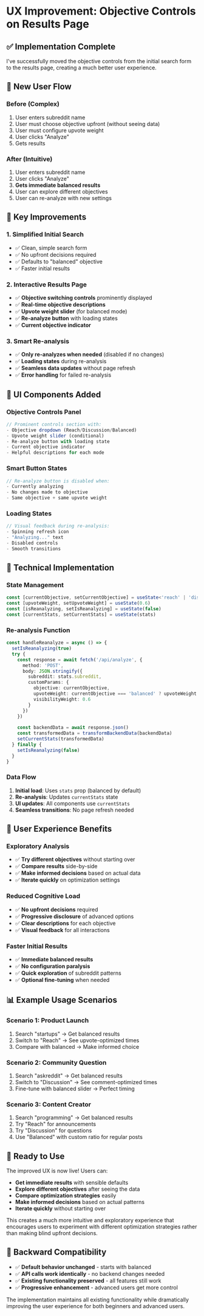 # UX Improvement: Objective Controls on Results Page

## ✅ Implementation Complete

I've successfully moved the objective controls from the initial search form to the results page, creating a much better user experience.

## 🎯 **New User Flow**

### **Before (Complex)**
1. User enters subreddit name
2. User must choose objective upfront (without seeing data)
3. User must configure upvote weight
4. User clicks "Analyze"
5. Gets results

### **After (Intuitive)**
1. User enters subreddit name
2. User clicks "Analyze" 
3. **Gets immediate balanced results**
4. User can explore different objectives
5. User can re-analyze with new settings

## 🚀 **Key Improvements**

### 1. **Simplified Initial Search**
- ✅ Clean, simple search form
- ✅ No upfront decisions required
- ✅ Defaults to "balanced" objective
- ✅ Faster initial results

### 2. **Interactive Results Page**
- ✅ **Objective switching controls** prominently displayed
- ✅ **Real-time objective descriptions** 
- ✅ **Upvote weight slider** (for balanced mode)
- ✅ **Re-analyze button** with loading states
- ✅ **Current objective indicator**

### 3. **Smart Re-analysis**
- ✅ **Only re-analyzes when needed** (disabled if no changes)
- ✅ **Loading states** during re-analysis
- ✅ **Seamless data updates** without page refresh
- ✅ **Error handling** for failed re-analysis

## 🎨 **UI Components Added**

### **Objective Controls Panel**
```typescript
// Prominent controls section with:
- Objective dropdown (Reach/Discussion/Balanced)
- Upvote weight slider (conditional)
- Re-analyze button with loading state
- Current objective indicator
- Helpful descriptions for each mode
```

### **Smart Button States**
```typescript
// Re-analyze button is disabled when:
- Currently analyzing
- No changes made to objective
- Same objective + same upvote weight
```

### **Loading States**
```typescript
// Visual feedback during re-analysis:
- Spinning refresh icon
- "Analyzing..." text
- Disabled controls
- Smooth transitions
```

## 🔧 **Technical Implementation**

### **State Management**
```typescript
const [currentObjective, setCurrentObjective] = useState<'reach' | 'discussion' | 'balanced'>('balanced')
const [upvoteWeight, setUpvoteWeight] = useState(0.6)
const [isReanalyzing, setIsReanalyzing] = useState(false)
const [currentStats, setCurrentStats] = useState(stats)
```

### **Re-analysis Function**
```typescript
const handleReanalyze = async () => {
  setIsReanalyzing(true)
  try {
    const response = await fetch('/api/analyze', {
      method: 'POST',
      body: JSON.stringify({
        subreddit: stats.subreddit,
        customParams: {
          objective: currentObjective,
          upvoteWeight: currentObjective === 'balanced' ? upvoteWeight : undefined,
          visibilityWeight: 0.6
        }
      })
    })
    
    const backendData = await response.json()
    const transformedData = transformBackendData(backendData)
    setCurrentStats(transformedData)
  } finally {
    setIsReanalyzing(false)
  }
}
```

### **Data Flow**
1. **Initial load**: Uses `stats` prop (balanced by default)
2. **Re-analysis**: Updates `currentStats` state
3. **UI updates**: All components use `currentStats`
4. **Seamless transitions**: No page refresh needed

## 🎯 **User Experience Benefits**

### **Exploratory Analysis**
- ✅ **Try different objectives** without starting over
- ✅ **Compare results** side-by-side
- ✅ **Make informed decisions** based on actual data
- ✅ **Iterate quickly** on optimization settings

### **Reduced Cognitive Load**
- ✅ **No upfront decisions** required
- ✅ **Progressive disclosure** of advanced options
- ✅ **Clear descriptions** for each objective
- ✅ **Visual feedback** for all interactions

### **Faster Initial Results**
- ✅ **Immediate balanced results** 
- ✅ **No configuration paralysis**
- ✅ **Quick exploration** of subreddit patterns
- ✅ **Optional fine-tuning** when needed

## 📊 **Example Usage Scenarios**

### **Scenario 1: Product Launch**
1. Search "startups" → Get balanced results
2. Switch to "Reach" → See upvote-optimized times
3. Compare with balanced → Make informed choice

### **Scenario 2: Community Question**
1. Search "askreddit" → Get balanced results  
2. Switch to "Discussion" → See comment-optimized times
3. Fine-tune with balanced slider → Perfect timing

### **Scenario 3: Content Creator**
1. Search "programming" → Get balanced results
2. Try "Reach" for announcements
3. Try "Discussion" for questions
4. Use "Balanced" with custom ratio for regular posts

## 🎉 **Ready to Use**

The improved UX is now live! Users can:

- **Get immediate results** with sensible defaults
- **Explore different objectives** after seeing the data
- **Compare optimization strategies** easily
- **Make informed decisions** based on actual patterns
- **Iterate quickly** without starting over

This creates a much more intuitive and exploratory experience that encourages users to experiment with different optimization strategies rather than making blind upfront decisions.

## 🔄 **Backward Compatibility**

- ✅ **Default behavior unchanged** - starts with balanced
- ✅ **API calls work identically** - no backend changes needed
- ✅ **Existing functionality preserved** - all features still work
- ✅ **Progressive enhancement** - advanced users get more control

The implementation maintains all existing functionality while dramatically improving the user experience for both beginners and advanced users.
